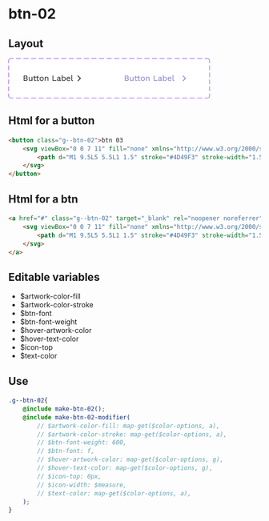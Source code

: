 # btn-02

## Layout

![alt text][btn-02]

[btn-02]: /src/img/global-components/btn/g--btn-02.png

## Html for a button

```html
<button class="g--btn-02">btn 03
    <svg viewBox="0 0 7 11" fill="none" xmlns="http://www.w3.org/2000/svg">
        <path d="M1 9.5L5 5.5L1 1.5" stroke="#4D49F3" stroke-width="1.5"/>
    </svg>
</button>
```

## Html for a btn

```html
<a href="#" class="g--btn-02" target="_blank" rel="noopener noreferrer">btn 03 btn
    <svg viewBox="0 0 7 11" fill="none" xmlns="http://www.w3.org/2000/svg">
        <path d="M1 9.5L5 5.5L1 1.5" stroke="#4D49F3" stroke-width="1.5"/>
    </svg>
</a>
```

## Editable variables

- $artwork-color-fill
- $artwork-color-stroke
- $btn-font
- $btn-font-weight
- $hover-artwork-color
- $hover-text-color
- $icon-top
- $text-color

## Use

```scss
.g--btn-02{
    @include make-btn-02();
    @include make-btn-02-modifier(
        // $artwork-color-fill: map-get($color-options, a),
        // $artwork-color-stroke: map-get($color-options, a),
        // $btn-font-weight: 600,
        // $btn-font: f,
        // $hover-artwork-color: map-get($color-options, g),
        // $hover-text-color: map-get($color-options, g),
        // $icon-top: 0px,
        // $icon-width: $measure,
        // $text-color: map-get($color-options, a),
    );
}
```
